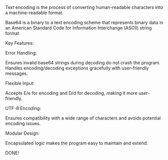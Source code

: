 Text encoding is the process of converting human-readable characters
into a machine-readable format.

Base64 is a binary to a text encoding scheme that represents binary data 
in an American Standard Code for Information Interchange (ASCII) string format

Key Features:

Error Handling:

Ensures invalid base64 strings during decoding do not crash the program.
Handles encoding/decoding exceptions gracefully with user-friendly messages.

Flexible Input:

Accepts E/e for encoding and D/d for decoding, making it more user-friendly.

UTF-8 Encoding:

Ensures compatibility with a wide range of characters and avoids potential encoding issues.

Modular Design:

Encapsulated logic makes the program easy to maintain and extend.

DONE!
